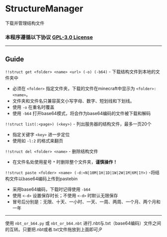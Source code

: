 # StructureManager
下载并管理结构文件
### 本程序遵循以下协议 [GPL-3.0 License](https://github.com/TISUnion/DownStructure/blob/master/LICENSE)
---
## Guide
`!!struct get <folder> <name> <url> (-o) (-b64)` - 下载结构文件到本地的文件夹中
- 必须在 `<folder>` 指定文件夹，下载的文件在minecraft中显示为 `<folder>:<name>`。
- 文件夹和文件名只兼容英文小写字母、数字、短划线和下划线。
- 使用 `-o` 在重名时覆盖
- 使用 `-b64` 打开base64模式，将会作为base64编码的文件被下载和解码

`!!struct list(:<page>) (<key>)` - 列出服务器的结构文件，最多一页20个
- 指定关键字 `<key>` 进一步定位
- 使用如 `-l:2` 的格式来翻页

`!!struct del <folder> <name>` - 删除结构文件
- 在文件名处使用星号 `*` 时删除整个文件夹，**谨慎操作！**

`!!struct paste <folder> <name> (-d:<N|10M|1H|1D|1W|2W|1M|6M|1Y>)` -将结构文件以base64编码上传到pastebin
- 采用base64编码，下载时记得使用 `-b64`
- 使用 `<-d>` 设置保存时长；不使用 `<-d>` 时默认无限保存
- 冒号后分别是：无限、十天、一小时、一天、一周、两周、一个月、两个月和一年

---
使用 `nbt_or_b64.py` 或 `nbt_or_b64.nbt` 进行.nbt与.txt（base64编码）文件之间的互转。只要把.nbt或者.txt文件拖放到上面即可;P

